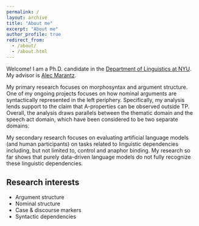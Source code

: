 ```yaml
---
permalink: /
layout: archive
title: "About me"
excerpt: "About me"
author_profile: true
redirect_from: 
  - /about/
  - /about.html
---
```


Welcome! I am a Ph.D. candidate in the [Department of Linguistics at NYU](https://as.nyu.edu/departments/linguistics/homepage.html). My advisor is [Alec Marantz](https://wp.nyu.edu/morphlab/alec-marantz/).

My primary research focuses on morphosyntax and argument structure. One of my ongoing projects focuses on how nominal arguments are syntactically represented in the left periphery. Specifically, my analysis lends support to the claim that A-properties can be observed outside TP. Overall, the analysis draws parallels between the thematic domain and the speech act domain, which have been considered to be two separate domains.

My secondary research focuses on evaluating artificial language models (and human participants) on tasks related to linguistic dependencies including, but not limited to, control and anaphor binding. My research so far shows that purely data-driven language models do not fully recognize these linguistic dependencies.

## Research interests

- Argument structure
- Nominal structure
- Case & discourse markers
- Syntactic dependencies

<!-- ## Papers

### Theoretical linguistics

- To appear \| Lee, Soo-Hwan, and Yining Nie. To appear. Korean case stacking and the nominal template. _Proceedings of 45th Annual Penn Linguistics Conference (PLC)_.
- 2020 \| Lee, Soo-Hwan. 2020. [Speech act phrases in Korean nominal structures](http://web.stanford.edu/group/cslipublications/cslipublications/ja-ko-contents/JK27/JK27_Lee_Soo-Hwan.pdf). _Proceedings of Japanese/Korean Linguistics (JK) 27_. \| [bibtex](https://scholar.googleusercontent.com/scholar.bib?q=info:LJ-WjYQwYnAJ:scholar.google.com/&output=citation&scisdr=CgXIPzGyEJ_e_6JVEY8:AAGBfm0AAAAAYjJTCY85d7H0Gmo7g6GaRbzAJ-cD7wQt&scisig=AAGBfm0AAAAAYjJTCRQv_0ybKwwIbBehJ4I0oWJzIaJC&scisf=4&ct=citation&cd=-1&hl=en)
- 2020 \| Lee, Soo-Hwan. 2020. [Prosody and EPP in Swahili](http://www.journals.linguisticsociety.org/proceedings/index.php/amphonology/article/view/4658). 2020. _Proceedings of the 2019 Annual Meeting on Phonology (AMP)_. \| [bibtex](https://scholar.googleusercontent.com/scholar.bib?q=info:B5Oytl3VWE4J:scholar.google.com/&output=citation&scisdr=CgXIPzGyEJ_e_6JVgcY:AAGBfm0AAAAAYjJTmcZrGlheSdyztAQ9uL5_BEHpJe1o&scisig=AAGBfm0AAAAAYjJTmUs5zHmawxuvmm9ehVAc0kNJ4mJP&scisf=4&ct=citation&cd=-1&hl=en)
- 2019 \| Lee, Soo-Hwan, and Doo-Won Lee. 2019. [Nominal mismatches in Swahili locatives](https://journals.linguisticsociety.org/proceedings/index.php/PLSA/article/view/4473). _Proceedings of the Linguistic Society of America (LSA) 2019_. \| [bibtex](https://scholar.googleusercontent.com/scholar.bib?q=info:Aid6xS4y9hgJ:scholar.google.com/&output=citation&scisdr=CgXIPzGyEJ_e_6JSBEA:AAGBfm0AAAAAYjJUHEB69b2WlU9XsUfLAbl1wBWoXA3g&scisig=AAGBfm0AAAAAYjJUHPjG-2baT4Y_FzhcLgEHgnkhb7UC&scisf=4&ct=citation&cd=-1&hl=en)
- 2018 \| Lee, Soo-Hwan. 2018. [Suppletion in serial verb constructions](http://scholar.dkyobobook.co.kr/searchDetail.laf?barcode=4010026807008#). _Studies in Generative Grammar 28(3)_. \| [bibtex](https://scholar.googleusercontent.com/scholar.bib?q=info:JjPyVJ6cA4cJ:scholar.google.com/&output=citation&scisdr=CgXIPzGyEJ_e_6JTAAw:AAGBfm0AAAAAYjJVGAzvdgvyILUpJVbSL5Ixb9lax1Jj&scisig=AAGBfm0AAAAAYjJVGLASnOzswttxuvdxT-3ab3t2KNEO&scisf=4&ct=citation&cd=-1&hl=en)
- 2018 \| Lee, Soo-Hwan, and Minjung Kim. 2018. [Suppletive allomorphy conditioned by humbleness in Korean](http://linguistics.berkeley.edu/bls/previous_proceedings/BLS44_proceedings.pdf). _Proceedings of the 44th Annual Meeting of the Berkeley Linguistics Society (BLS)_. \| [bibtex](https://scholar.googleusercontent.com/scholar.bib?q=info:riRmGxQhiq4J:scholar.google.com/&output=citation&scisdr=CgXIPzGyEJ_e_6JT-r4:AAGBfm0AAAAAYjJV4r7pikzeRGPrB7qKwscvOiVLCKkb&scisig=AAGBfm0AAAAAYjJV4iTK3iw9OiVcDKWH_tvHPaYuQcyH&scisf=4&ct=citation&cd=-1&hl=en&scioq=Suppletive+allomorphy+conditioned+by+humbleness+in+Korean)

### Computational linguistics

- 2022 \| Lee, Soo-Hwan, and Sebastian Schuster. 2022. Can language models capture syntactic associations without surface cues? A case study of reflexive anaphor licensing in English control constructions. Proceedings of the Society for Computation in Linguistics (SCiL) 2022 (extended abstract). (with Sebastian Schuster) 
- 2021 \| NOPE: A Corpus of Naturally-Occurring Presuppositions in English. Proceedings of CoNLL 2021. (with +Alicia Parrish, +Sebastian Schuster, +Alex Warstadt, Omar Agha, Zhuoye Zhao, Samuel R. Bowman, and Tal Linzen) [+ = equal contribution]
- 2021 \| Does Putting a Linguist in the Loop Improve NLU Data Collection? Findings of EMNLP 2021. (with Alicia Parrish, Will Huang, Omar Agha, Nikita Nangia, Alex Warstadt, Karmanya Aggarwal, Emily Allaway, Tal Linzen, and Samuel R. Bowman)

## Presentations -->


<!-- ## Contact

- soohwan [dɑt] lee [æt] nyu [dɑt] edu -->

<!-- This is the front page of a website that is powered by the [academicpages template](https://github.com/academicpages/academicpages.github.io) and hosted on GitHub pages. [GitHub pages](https://pages.github.com) is a free service in which websites are built and hosted from code and data stored in a GitHub repository, automatically updating when a new commit is made to the respository. This template was forked from the [Minimal Mistakes Jekyll Theme](https://mmistakes.github.io/minimal-mistakes/) created by Michael Rose, and then extended to support the kinds of content that academics have: publications, talks, teaching, a portfolio, blog posts, and a dynamically-generated CV. You can fork [this repository](https://github.com/academicpages/academicpages.github.io) right now, modify the configuration and markdown files, add your own PDFs and other content, and have your own site for free, with no ads! An older version of this template powers my own personal website at [stuartgeiger.com](http://stuartgeiger.com), which uses [this Github repository](https://github.com/staeiou/staeiou.github.io).

A data-driven personal website
======
Like many other Jekyll-based GitHub Pages templates, academicpages makes you separate the website's content from its form. The content & metadata of your website are in structured markdown files, while various other files constitute the theme, specifying how to transform that content & metadata into HTML pages. You keep these various markdown (.md), YAML (.yml), HTML, and CSS files in a public GitHub repository. Each time you commit and push an update to the repository, the [GitHub pages](https://pages.github.com/) service creates static HTML pages based on these files, which are hosted on GitHub's servers free of charge.

Many of the features of dynamic content management systems (like Wordpress) can be achieved in this fashion, using a fraction of the computational resources and with far less vulnerability to hacking and DDoSing. You can also modify the theme to your heart's content without touching the content of your site. If you get to a point where you've broken something in Jekyll/HTML/CSS beyond repair, your markdown files describing your talks, publications, etc. are safe. You can rollback the changes or even delete the repository and start over -- just be sure to save the markdown files! Finally, you can also write scripts that process the structured data on the site, such as [this one](https://github.com/academicpages/academicpages.github.io/blob/master/talkmap.ipynb) that analyzes metadata in pages about talks to display [a map of every location you've given a talk](https://academicpages.github.io/talkmap.html).

Getting started
======
1. Register a GitHub account if you don't have one and confirm your e-mail (required!)
1. Fork [this repository](https://github.com/academicpages/academicpages.github.io) by clicking the "fork" button in the top right. 
1. Go to the repository's settings (rightmost item in the tabs that start with "Code", should be below "Unwatch"). Rename the repository "[your GitHub username].github.io", which will also be your website's URL.
1. Set site-wide configuration and create content & metadata (see below -- also see [this set of diffs](http://archive.is/3TPas) showing what files were changed to set up [an example site](https://getorg-testacct.github.io) for a user with the username "getorg-testacct")
1. Upload any files (like PDFs, .zip files, etc.) to the files/ directory. They will appear at https://[your GitHub username].github.io/files/example.pdf.  
1. Check status by going to the repository settings, in the "GitHub pages" section

Site-wide configuration
------
The main configuration file for the site is in the base directory in [_config.yml](https://github.com/academicpages/academicpages.github.io/blob/master/_config.yml), which defines the content in the sidebars and other site-wide features. You will need to replace the default variables with ones about yourself and your site's github repository. The configuration file for the top menu is in [_data/navigation.yml](https://github.com/academicpages/academicpages.github.io/blob/master/_data/navigation.yml). For example, if you don't have a portfolio or blog posts, you can remove those items from that navigation.yml file to remove them from the header. 

Create content & metadata
------
For site content, there is one markdown file for each type of content, which are stored in directories like _publications, _talks, _posts, _teaching, or _pages. For example, each talk is a markdown file in the [_talks directory](https://github.com/academicpages/academicpages.github.io/tree/master/_talks). At the top of each markdown file is structured data in YAML about the talk, which the theme will parse to do lots of cool stuff. The same structured data about a talk is used to generate the list of talks on the [Talks page](https://academicpages.github.io/talks), each [individual page](https://academicpages.github.io/talks/2012-03-01-talk-1) for specific talks, the talks section for the [CV page](https://academicpages.github.io/cv), and the [map of places you've given a talk](https://academicpages.github.io/talkmap.html) (if you run this [python file](https://github.com/academicpages/academicpages.github.io/blob/master/talkmap.py) or [Jupyter notebook](https://github.com/academicpages/academicpages.github.io/blob/master/talkmap.ipynb), which creates the HTML for the map based on the contents of the _talks directory).

**Markdown generator**

I have also created [a set of Jupyter notebooks](https://github.com/academicpages/academicpages.github.io/tree/master/markdown_generator
) that converts a CSV containing structured data about talks or presentations into individual markdown files that will be properly formatted for the academicpages template. The sample CSVs in that directory are the ones I used to create my own personal website at stuartgeiger.com. My usual workflow is that I keep a spreadsheet of my publications and talks, then run the code in these notebooks to generate the markdown files, then commit and push them to the GitHub repository.

How to edit your site's GitHub repository
------
Many people use a git client to create files on their local computer and then push them to GitHub's servers. If you are not familiar with git, you can directly edit these configuration and markdown files directly in the github.com interface. Navigate to a file (like [this one](https://github.com/academicpages/academicpages.github.io/blob/master/_talks/2012-03-01-talk-1.md) and click the pencil icon in the top right of the content preview (to the right of the "Raw | Blame | History" buttons). You can delete a file by clicking the trashcan icon to the right of the pencil icon. You can also create new files or upload files by navigating to a directory and clicking the "Create new file" or "Upload files" buttons. 

Example: editing a markdown file for a talk
![Editing a markdown file for a talk](/images/editing-talk.png)

For more info
------
More info about configuring academicpages can be found in [the guide](https://academicpages.github.io/markdown/). The [guides for the Minimal Mistakes theme](https://mmistakes.github.io/minimal-mistakes/docs/configuration/) (which this theme was forked from) might also be helpful. -->
